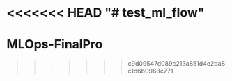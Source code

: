 <<<<<<< HEAD
"# test_ml_flow" 
=======
# MLOps-FinalPro
>>>>>>> c9d09547d089c213a851d4e2ba8c1d6b0968c771
